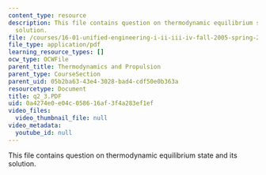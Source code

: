 ```yaml
---
content_type: resource
description: This file contains question on thermodynamic equilibrium state and its
  solution.
file: /courses/16-01-unified-engineering-i-ii-iii-iv-fall-2005-spring-2006/0a4274e0e04c058616af3f4a283ef1ef_q2_3.PDF
file_type: application/pdf
learning_resource_types: []
ocw_type: OCWFile
parent_title: Thermodynamics and Propulsion
parent_type: CourseSection
parent_uid: 05b2ba63-43e4-3028-bad4-cdf50e0b363a
resourcetype: Document
title: q2_3.PDF
uid: 0a4274e0-e04c-0586-16af-3f4a283ef1ef
video_files:
  video_thumbnail_file: null
video_metadata:
  youtube_id: null
---
```

This file contains question on thermodynamic equilibrium state and its solution.